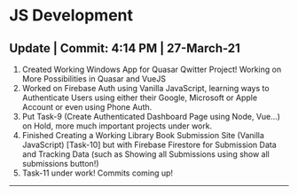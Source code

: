 # JS Development
**Update | Commit: 4:14 PM | 27-March-21**
------------------------------
1. Created Working Windows App for Quasar Qwitter Project! Working on More Possibilities in Quasar and VueJS
2. Worked on Firebase Auth using Vanilla JavaScript, learning ways to Authenticate Users using either their Google, Microsoft or Apple Account or even using Phone Auth.
3. Put Task-9 (Create Authenticated Dashboard Page using Node, Vue...) on Hold, more much important projects under work.
4. Finished Creating a Working Library Book Submission Site (Vanilla JavaScript) [Task-10] but with Firebase Firestore for Submission Data and Tracking Data (such as Showing all Submissions using show all submissions button!)
5. Task-11 under work! Commits coming up!
------------------------------